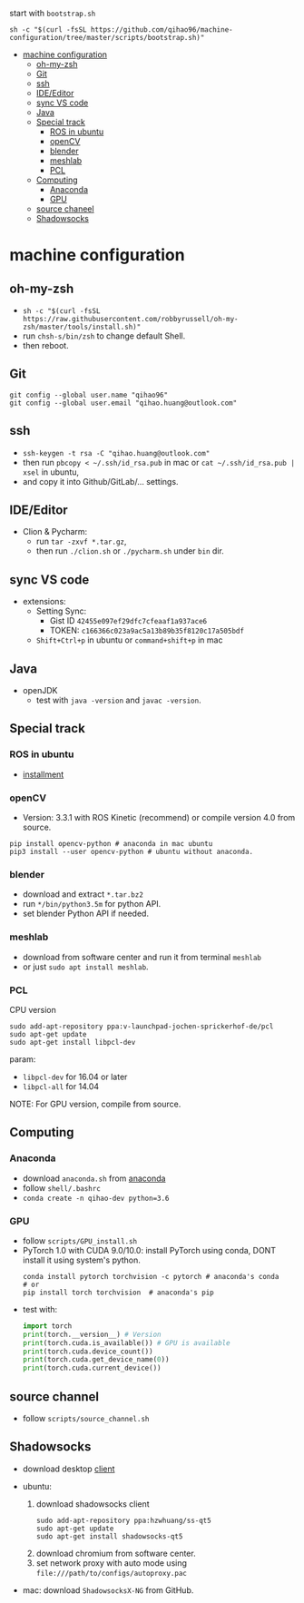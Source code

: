 start with `bootstrap.sh`
```shell
sh -c "$(curl -fsSL https://github.com/qihao96/machine-configuration/tree/master/scripts/bootstrap.sh)"
```
- [machine configuration](#machine-configuration)
  - [oh-my-zsh](#oh-my-zsh)
  - [Git](#Git)
  - [ssh](#ssh)
  - [IDE/Editor](#ideeditor)
  - [sync VS code](#sync-vs-code)
  - [Java](#java)
  - [Special track](#special-track)
    - [ROS in ubuntu](#ros-in-ubuntu)
    - [openCV](#opencv)
    - [blender](#blender)
    - [meshlab](#meshlab)
    - [PCL](#pcl)
  - [Computing](#computing)
    - [Anaconda](#anaconda)
    - [GPU](#gpu)
  - [source chaneel](#source-chaneel)
  - [Shadowsocks](#shadowsocks)

# machine configuration

## oh-my-zsh
- `sh -c "$(curl -fsSL https://raw.githubusercontent.com/robbyrussell/oh-my-zsh/master/tools/install.sh)"`
- run `chsh-s/bin/zsh` to change default Shell. 
- then reboot.
  
## Git
```shell
git config --global user.name "qihao96"
git config --global user.email "qihao.huang@outlook.com"
```

## ssh
-  `ssh-keygen -t rsa -C "qihao.huang@outlook.com"`
-  then run `pbcopy < ~/.ssh/id_rsa.pub` in mac or `cat ~/.ssh/id_rsa.pub | xsel` in ubuntu,
- and copy it into Github/GitLab/... settings.

## IDE/Editor 
- Clion & Pycharm: 
    * run `tar -zxvf *.tar.gz`,
    * then run `./clion.sh`  or `./pycharm.sh` under `bin` dir.

## sync VS code
- extensions:
    * Setting Sync: 
       - Gist ID `42455e097ef29dfc7cfeaaf1a937ace6`
       - TOKEN: `c166366c023a9ac5a13b89b35f8120c17a505bdf` 
    * `Shift+Ctrl+p` in ubuntu or `command+shift+p` in mac

## Java
- openJDK
    * test with `java -version` and `javac -version`.

## Special track
### ROS in ubuntu
- [installment](http://wiki.ros.org/kinetic/Installation/Ubuntu)

### openCV
- Version: 3.3.1 with ROS Kinetic (recommend) or compile version 4.0 from source.

``` shell
pip install opencv-python # anaconda in mac ubuntu
pip3 install --user opencv-python # ubuntu without anaconda.
```

### blender
- download and extract ```*.tar.bz2```
- run `*/bin/python3.5m` for python API.
- set blender Python API if needed.

### meshlab
- download from software center and run it from terminal `meshlab`
- or just `sudo apt install meshlab`.

### PCL
CPU version
```shell
sudo add-apt-repository ppa:v-launchpad-jochen-sprickerhof-de/pcl
sudo apt-get update
sudo apt-get install libpcl-dev
```

param: 
- `libpcl-dev` for 16.04 or later 
- `libpcl-all` for 14.04

NOTE: For GPU version, compile from source.

## Computing
### Anaconda
-  download `anaconda.sh` from [anaconda](https://www.anaconda.com/distribution/)
-  follow `shell/.bashrc`
-  `conda create -n qihao-dev python=3.6`

### GPU
- follow `scripts/GPU_install.sh`
- PyTorch 1.0 with CUDA 9.0/10.0: 
  install PyTorch using conda, DONT install it using system's python.
  ```shell
  conda install pytorch torchvision -c pytorch # anaconda's conda
  # or
  pip install torch torchvision  # anaconda's pip
  ```
- test with:
    ```python
    import torch
    print(torch.__version__) # Version
    print(torch.cuda.is_available()) # GPU is available
    print(torch.cuda.device_count())
    print(torch.cuda.get_device_name(0))
    print(torch.cuda.current_device())
    ```

## source channel
- follow `scripts/source_channel.sh`

## Shadowsocks
- download desktop [client](https://shadowsocks.org/en/download/clients.html)
- ubuntu:
  1. download shadowsocks client
      ```shell
      sudo add-apt-repository ppa:hzwhuang/ss-qt5
      sudo apt-get update
      sudo apt-get install shadowsocks-qt5
      ```
  2. download chromium from software center.
  3. set network proxy with auto mode using `file:///path/to/configs/autoproxy.pac`
   
- mac: download `ShadowsocksX-NG` from GitHub.
